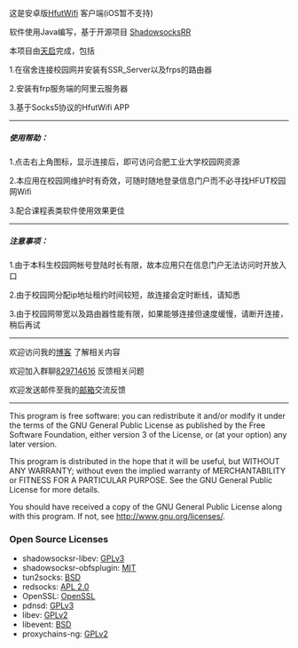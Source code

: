 
<p> 这是安卓版<a href="https://github.com/tianqiraf/HfutWifi">HfutWifi</a> 客户端(iOS暂不支持)</p>

<p>软件使用Java编写，基于开源项目 <a href="https://github.com/shadowsocksrr/shadowsocks-rss/">ShadowsocksRR</a> </p>

<p>本项目由<a href="https://github.com/tianqiraf/">天启</a>完成，包括</p>

<p>1.在宿舍连接校园网并安装有SSR_Server以及frps的路由器</p>
<p>2.安装有frp服务端的阿里云服务器</p>
<p>3.基于Socks5协议的HfutWifi APP</p>

<hr>
<h5>使用帮助：</h5>
<p>1.点击右上角图标，显示连接后，即可访问合肥工业大学校园网资源</p>
<p>2.本应用在校园网维护时有奇效，可随时随地登录信息门户而不必寻找HFUT校园网Wifi</p>
<p>3.配合课程表类软件使用效果更佳</p>
<hr>
<h5>注意事项：</h5>
<p>1.由于本科生校园网帐号登陆时长有限，故本应用只在信息门户无法访问时开放入口</p>
<p>2.由于校园网分配ip地址租约时间较短，故连接会定时断线，请知悉</p>
<p>3.由于校园网带宽以及路由器性能有限，如果能够连接但速度缓慢，请断开连接，稍后再试</p>
<hr>
<p> 欢迎访问我的<a href="https://blog.tianqiraf.cn">博客</a> 了解相关内容</p>
<p> 欢迎加入群聊<a href="mqqapi://card/show_pslcard?src_type=internal&version=1&uin=829714616&card_type=group&source=qrcode">829714616</a> 反馈相关问题</p>
<p> 欢迎发送邮件至我的<a href="mailto: raf@tqraf.cn">邮箱</a>交流反馈</p>
<hr>

<p>This program is free software: you can redistribute it and/or modify
it under the terms of the GNU General Public License as published by
the Free Software Foundation, either version 3 of the License, or
(at your option) any later version.</p>
<p>This program is distributed in the hope that it will be useful,
but WITHOUT ANY WARRANTY; without even the implied warranty of
MERCHANTABILITY or FITNESS FOR A PARTICULAR PURPOSE.  See the
GNU General Public License for more details.</p>
<p>You should have received a copy of the GNU General Public License
along with this program. If not, see <a href="http://www.gnu.org/licenses/">http://www.gnu.org/licenses/</a>.</p>

<h3>Open Source Licenses</h3>
<ul>
    <li>shadowsocksr-libev: <a href="https://github.com/breakwa11/shadowsocks-libev/blob/master/LICENSE">GPLv3</a></li>
    <li>shadowsocksr-obfsplugin: <a href="https://github.com/breakwa11/obfsplugin/blob/master/LICENSE">MIT</a></li>
    <li>tun2socks: <a href="https://github.com/shadowsocks/badvpn/blob/shadowsocks-android/COPYING">BSD</a></li>
    <li>redsocks: <a href="https://github.com/shadowsocks/redsocks/blob/shadowsocks-android/README">APL 2.0</a></li>
    <li>OpenSSL: <a href="https://github.com/shadowsocks/openssl-android/blob/master/NOTICE">OpenSSL</a></li>
    <li>pdnsd: <a href="https://github.com/shadowsocks/shadowsocks-android/blob/master/src/main/jni/pdnsd/COPYING">GPLv3</a></li>
    <li>libev: <a href="https://github.com/shadowsocks/libevent/blob/shadowsocks-android/LICENSE">GPLv2</a></li>
    <li>libevent: <a href="https://github.com/shadowsocksr/shadowsocks-android/blob/master/src/main/jni/libevent/LICENSE">BSD</a></li>
    <li>proxychains-ng: <a href="https://github.com/rofl0r/proxychains-ng/blob/master/COPYING">GPLv2</a></li>
</ul>

